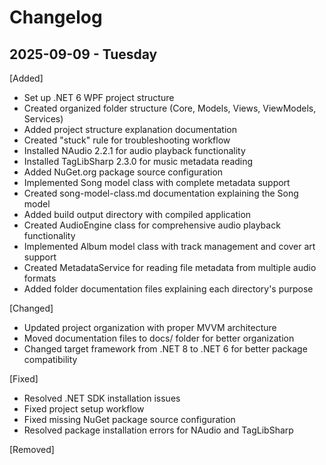 # Changelog

## 2025-09-09 - Tuesday

[Added]

- Set up .NET 6 WPF project structure
- Created organized folder structure (Core, Models, Views, ViewModels, Services)
- Added project structure explanation documentation
- Created "stuck" rule for troubleshooting workflow
- Installed NAudio 2.2.1 for audio playback functionality
- Installed TagLibSharp 2.3.0 for music metadata reading
- Added NuGet.org package source configuration
- Implemented Song model class with complete metadata support
- Created song-model-class.md documentation explaining the Song model
- Added build output directory with compiled application
- Created AudioEngine class for comprehensive audio playback functionality
- Implemented Album model class with track management and cover art support
- Created MetadataService for reading file metadata from multiple audio formats
- Added folder documentation files explaining each directory's purpose

[Changed]

- Updated project organization with proper MVVM architecture
- Moved documentation files to docs/ folder for better organization
- Changed target framework from .NET 8 to .NET 6 for better package compatibility

[Fixed]

- Resolved .NET SDK installation issues
- Fixed project setup workflow
- Fixed missing NuGet package source configuration
- Resolved package installation errors for NAudio and TagLibSharp

[Removed]
